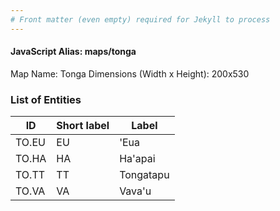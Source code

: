 ```yaml
---
# Front matter (even empty) required for Jekyll to process
---
```


#### JavaScript Alias: maps/tonga

Map Name: Tonga
Dimensions (Width x Height): 200x530





### List of Entities

ID | Short label | Label
---|---|---|
TO.EU|EU|'Eua
TO.HA|HA|Ha'apai
TO.TT|TT|Tongatapu
TO.VA|VA|Vava'u

